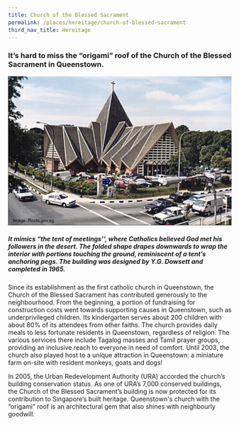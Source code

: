 ```yaml
---
title: Church of the Blessed Sacrament
permalink: /places/hereitage/church-of-blessed-sacrament
third_nav_title: Hereitage
---
```



### It’s hard to miss the “origami” roof of the Church of the Blessed Sacrament in Queenstown. 
![Alt text for image on Isomer site](/images/bsc_roots.jpg)

##### It mimics “the tent of meetings'', where Catholics believed God met his followers in the desert. The folded shape drapes downwards to wrap the interior with portions touching the ground, reminiscent of a tent’s anchoring pegs. The building was designed by Y.G. Dowsett and completed in 1965. 

Since its establishment as the first catholic church in Queenstown, the Church of the Blessed Sacrament has contributed generously to the neighbourhood. From the beginning, a portion of fundraising for construction costs went towards supporting causes in Queenstown, such as underprivileged children. Its kindergarten serves about 200 children with about 80% of its attendees from other faiths. The church provides daily meals to less fortunate residents in Queenstown, regardless of religion. The various services there include Tagalog masses and Tamil prayer groups, providing an inclusive reach to everyone in need of comfort. Until 2003, the church also played host to a unique attraction in Queenstown: a miniature farm on-site with resident monkeys, goats and dogs!

In 2005, the Urban Redevelopment Authority (URA) accorded the church’s building conservation status. As one of URA’s 7,000 conserved buildings, the Church of the Blessed Sacrament’s building is now protected for its contribution to Singapore’s built heritage. Queenstown's church with the “origami” roof is an architectural gem that also shines with neighbourly goodwill.